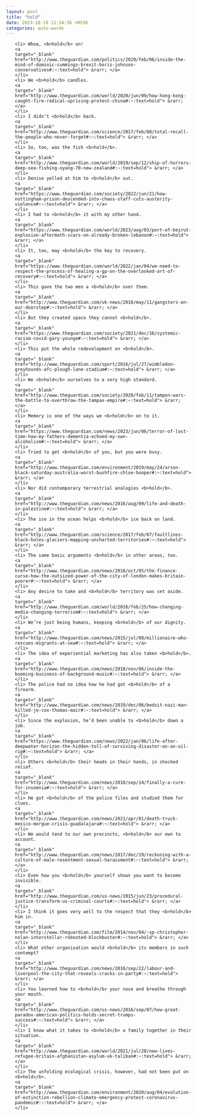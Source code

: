 ```yaml
---
layout: post
title: "hold"
date: 2023-10-10 12:34:56 +0530
categories: auto-words
---
```

<ol>

    <li> Whoa, <b>hold</b> on!
    <a 
    target="_blank" 
    href="http://www.theguardian.com/politics/2020/feb/06/inside-the-mind-of-dominic-cummings-brexit-boris-johnson-conservatives#:~:text=hold"> &rarr; </a>
    </li>
    <li> We <b>hold</b> candles.
    <a 
    target="_blank" 
    href="http://www.theguardian.com/world/2020/jun/09/how-hong-kong-caught-fire-radical-uprising-protest-china#:~:text=hold"> &rarr; </a>
    </li>
    <li> I didn’t <b>hold</b> back.
    <a 
    target="_blank" 
    href="http://www.theguardian.com/science/2017/feb/08/total-recall-the-people-who-never-forget#:~:text=hold"> &rarr; </a>
    </li>
    <li> So, too, was the fish <b>hold</b>.
    <a 
    target="_blank" 
    href="http://www.theguardian.com/world/2019/sep/12/ship-of-horrors-deep-sea-fishing-oyang-70-new-zealand#:~:text=hold"> &rarr; </a>
    </li>
    <li> Denise yelled at him to <b>hold</b> out.
    <a 
    target="_blank" 
    href="https://www.theguardian.com/society/2022/jun/21/how-nottingham-prison-descended-into-chaos-staff-cuts-austerity-violence#:~:text=hold"> &rarr; </a>
    </li>
    <li> I had to <b>hold</b> it with my other hand.
    <a 
    target="_blank" 
    href="https://www.theguardian.com/world/2023/aug/03/port-of-beirut-explosion-aftermath-scars-on-already-broken-lebanon#:~:text=hold"> &rarr; </a>
    </li>
    <li> It, too, may <b>hold</b> the key to recovery.
    <a 
    target="_blank" 
    href="https://www.theguardian.com/world/2022/jan/04/we-need-to-respect-the-process-of-healing-a-gp-on-the-overlooked-art-of-recovery#:~:text=hold"> &rarr; </a>
    </li>
    <li> This gave the two men a <b>hold</b> over them.
    <a 
    target="_blank" 
    href="http://www.theguardian.com/uk-news/2016/may/11/gangsters-on-our-doorstep#:~:text=hold"> &rarr; </a>
    </li>
    <li> But they created space they cannot <b>hold</b>.
    <a 
    target="_blank" 
    href="https://www.theguardian.com/society/2021/dec/16/systemic-racism-covid-gary-younge#:~:text=hold"> &rarr; </a>
    </li>
    <li> This put the whole redevelopment on <b>hold</b>.
    <a 
    target="_blank" 
    href="http://www.theguardian.com/sport/2016/jul/27/wimbledon-greyhounds-afc-plough-lane-stadium#:~:text=hold"> &rarr; </a>
    </li>
    <li> We <b>hold</b> ourselves to a very high standard.
    <a 
    target="_blank" 
    href="http://www.theguardian.com/society/2020/feb/11/tampon-wars-the-battle-to-overthrow-the-tampax-empire#:~:text=hold"> &rarr; </a>
    </li>
    <li> Memory is one of the ways we <b>hold</b> on to it.
    <a 
    target="_blank" 
    href="https://www.theguardian.com/news/2023/jun/06/terror-of-lost-time-how-my-fathers-dementia-echoed-my-own-alcoholism#:~:text=hold"> &rarr; </a>
    </li>
    <li> Tried to get <b>hold</b> of you, but you were busy.
    <a 
    target="_blank" 
    href="http://www.theguardian.com/environment/2019/may/24/arson-black-saturday-australia-worst-bushfire-chloe-hooper#:~:text=hold"> &rarr; </a>
    </li>
    <li> Nor did contemporary terrestrial analogies <b>hold</b>.
    <a 
    target="_blank" 
    href="http://www.theguardian.com/news/2016/aug/09/life-and-death-in-palestine#:~:text=hold"> &rarr; </a>
    </li>
    <li> The ice in the ocean helps <b>hold</b> ice back on land.
    <a 
    target="_blank" 
    href="http://www.theguardian.com/science/2017/feb/07/faultlines-black-holes-glaciers-mapping-uncharted-territories#:~:text=hold"> &rarr; </a>
    </li>
    <li> The same basic arguments <b>hold</b> in other areas, too.
    <a 
    target="_blank" 
    href="http://www.theguardian.com/news/2018/oct/05/the-finance-curse-how-the-outsized-power-of-the-city-of-london-makes-britain-poorer#:~:text=hold"> &rarr; </a>
    </li>
    <li> Any desire to take and <b>hold</b> territory was set aside.
    <a 
    target="_blank" 
    href="http://www.theguardian.com/world/2016/feb/25/how-changing-media-changing-terrorism#:~:text=hold"> &rarr; </a>
    </li>
    <li> We’re just being humans, keeping <b>hold</b> of our dignity.
    <a 
    target="_blank" 
    href="http://www.theguardian.com/news/2015/jul/08/millionaire-who-rescues-migrants-at-sea#:~:text=hold"> &rarr; </a>
    </li>
    <li> The idea of experiential marketing has also taken <b>hold</b>.
    <a 
    target="_blank" 
    href="http://www.theguardian.com/news/2018/nov/06/inside-the-booming-business-of-background-music#:~:text=hold"> &rarr; </a>
    </li>
    <li> The police had no idea how he had got <b>hold</b> of a firearm.
    <a 
    target="_blank" 
    href="http://www.theguardian.com/news/2019/dec/06/bedsit-nazi-man-killed-jo-cox-thomas-mair#:~:text=hold"> &rarr; </a>
    </li>
    <li> Since the explosion, he’d been unable to <b>hold</b> down a job.
    <a 
    target="_blank" 
    href="https://www.theguardian.com/news/2022/jan/06/life-after-deepwater-horizon-the-hidden-toll-of-surviving-disaster-on-an-oil-rig#:~:text=hold"> &rarr; </a>
    </li>
    <li> Others <b>hold</b> their heads in their hands, in shocked relief.
    <a 
    target="_blank" 
    href="http://www.theguardian.com/news/2018/sep/14/finally-a-cure-for-insomnia#:~:text=hold"> &rarr; </a>
    </li>
    <li> He got <b>hold</b> of the police files and studied them for clues.
    <a 
    target="_blank" 
    href="http://www.theguardian.com/news/2021/apr/01/death-truck-mexico-morgue-crisis-guadalajara#:~:text=hold"> &rarr; </a>
    </li>
    <li> We would tend to our own precincts, <b>hold</b> our own to account.
    <a 
    target="_blank" 
    href="http://www.theguardian.com/news/2017/dec/19/reckoning-with-a-culture-of-male-resentment-sexual-harassment#:~:text=hold"> &rarr; </a>
    </li>
    <li> Even how you <b>hold</b> yourself shows you want to become invisible.
    <a 
    target="_blank" 
    href="http://www.theguardian.com/us-news/2015/jun/23/procedural-justice-transform-us-criminal-courts#:~:text=hold"> &rarr; </a>
    </li>
    <li> I think it goes very well to the respect that they <b>hold</b> him in.
    <a 
    target="_blank" 
    href="http://www.theguardian.com/film/2014/nov/04/-sp-christopher-nolan-interstellar-rebooted-blockbuster#:~:text=hold"> &rarr; </a>
    </li>
    <li> What other organisation would <b>hold</b> its members in such contempt?
    <a 
    target="_blank" 
    href="http://www.theguardian.com/news/2016/sep/22/labour-and-liverpool-the-city-that-reveals-cracks-in-party#:~:text=hold"> &rarr; </a>
    </li>
    <li> You learned how to <b>hold</b> your nose and breathe through your mouth.
    <a 
    target="_blank" 
    href="http://www.theguardian.com/us-news/2016/sep/07/how-great-paradox-american-politics-holds-secret-trumps-success#:~:text=hold"> &rarr; </a>
    </li>
    <li> I know what it takes to <b>hold</b> a family together in their situation.
    <a 
    target="_blank" 
    href="http://www.theguardian.com/world/2021/jul/20/new-lives-refugee-britain-afghanistan-asylum-uk-taliban#:~:text=hold"> &rarr; </a>
    </li>
    <li> The unfolding ecological crisis, however, had not been put on <b>hold</b>.
    <a 
    target="_blank" 
    href="http://www.theguardian.com/environment/2020/aug/04/evolution-of-extinction-rebellion-climate-emergency-protest-coronavirus-pandemic#:~:text=hold"> &rarr; </a>
    </li>